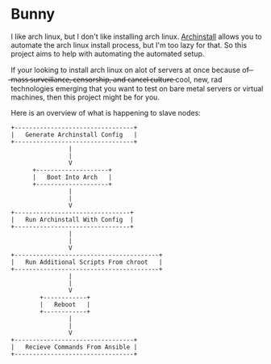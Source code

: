 # Bunny

I like arch linux, but I don't like installing arch linux.
[Archinstall](https://github.com/archlinux/archinstall) allows you to automate the arch linux install process, but I'm too lazy for that.
So this project aims to help with automating the automated setup.

If your looking to install arch linux on alot of servers at once because of ̶ ̶m̶a̶s̶s̶ ̶s̶u̶r̶v̶e̶i̶l̶l̶a̶n̶c̶e̶,̶ ̶c̶e̶n̶s̶o̶r̶s̶h̶i̶p̶,̶ ̶a̶n̶d̶ ̶c̶a̶n̶c̶e̶l̶ ̶c̶u̶l̶t̶u̶r̶e̶  cool, new, rad technologies emerging that you want to test on bare metal servers or virtual machines, then this project might be for you.

Here is an overview of what is happening to slave nodes:

```ascii
+---------------------------------+
|   Generate Archinstall Config   |
+---------------------------------+
                |         
                |
                V         
      +--------------------+
      |   Boot Into Arch   |
      +--------------------+
                |         
                |
                V         
+--------------------------------+
|   Run Archinstall With Config  |
+--------------------------------+
                |         
                |
                V         
+----------------------------------------+
|   Run Additional Scripts From chroot   |
+----------------------------------------+
                |         
                |
                V
        +------------+
        |   Reboot   |
        +------------+
                |
                |
                V            
+---------------------------------+
|   Recieve Commands From Ansible |
+---------------------------------+
```